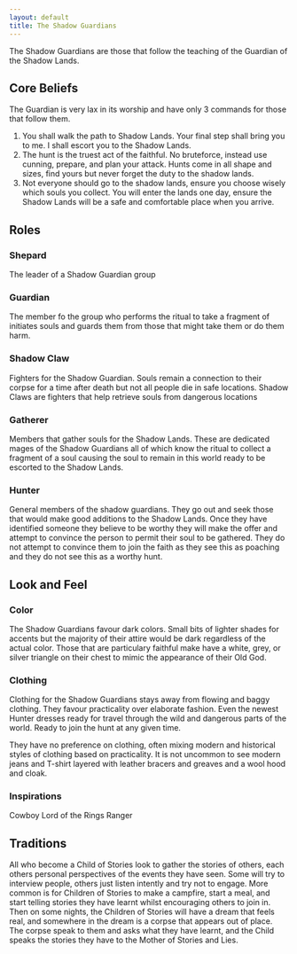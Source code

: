 ```yaml
---
layout: default
title: The Shadow Guardians
---
```


The Shadow Guardians are those that follow the teaching of the Guardian of the Shadow Lands.

## Core Beliefs
The Guardian is very lax in its worship and have only 3 commands for those that follow them.

1. You shall walk the path to Shadow Lands. Your final step shall bring you to me. I shall escort you to the Shadow Lands.
2. The hunt is the truest act of the faithful. No bruteforce, instead use cunning, prepare, and plan your attack. Hunts come in all shape and sizes, find yours but never forget the duty to the shadow lands.
3. Not everyone should go to the shadow lands, ensure you choose wisely which souls you collect. You will enter the lands one day, ensure the Shadow Lands will be a safe and comfortable place when you arrive.

## Roles
### Shepard
The leader of a Shadow Guardian group

### Guardian
The member fo the group who performs the ritual to take a fragment of initiates souls and guards them from those that might take them or do them harm.

### Shadow Claw
Fighters for the Shadow Guardian. Souls remain a connection to their corpse for a time after death but not all people die in safe locations. Shadow Claws are fighters that help retrieve souls from dangerous locations

### Gatherer
Members that gather souls for the Shadow Lands. These are dedicated mages of the Shadow Guardians all of which know the ritual to collect a fragment of a soul causing the soul to remain in this world ready to be escorted to the Shadow Lands.

### Hunter
General members of the shadow guardians. They go out and seek those that would make good additions to the Shadow Lands. Once they have identified someone they believe to be worthy they will make the offer and attempt to convince the person to permit their soul to be gathered. They do not attempt to convince them to join the faith as they see this as poaching and they do not see this as a worthy hunt.

## Look and Feel

### Color
The Shadow Guardians favour dark colors. Small bits of lighter shades for accents but the majority of their attire would be dark regardless of the actual color. Those that are particulary faithful make have a white, grey, or silver triangle on their chest to mimic the appearance of their Old God.

### Clothing
Clothing for the Shadow Guardians stays away from flowing and baggy clothing. They favour practicality over elaborate fashion. Even the newest Hunter dresses ready for travel through the wild and dangerous parts of the world. Ready to join the hunt at any given time. 

They have no preference on clothing, often mixing modern and historical styles of clothing based on practicality. It is not uncommon to see modern jeans and T-shirt layered with leather bracers and greaves and a wool hood and cloak.

### Inspirations
Cowboy
Lord of the Rings Ranger


## Traditions


All who become a Child of Stories look to gather the stories of others, each others personal perspectives of the events they have seen. Some will try to interview people, others just listen intently and try not to engage. More common is for Children of Stories to make a campfire, start a meal, and start telling stories they have learnt whilst encouraging others to join in. Then on some nights, the Children of Stories will have a dream that feels real, and somewhere in the dream is a corpse that appears out of place. The corpse speak to them and asks what they have learnt, and the Child speaks the stories they have to the Mother of Stories and Lies.